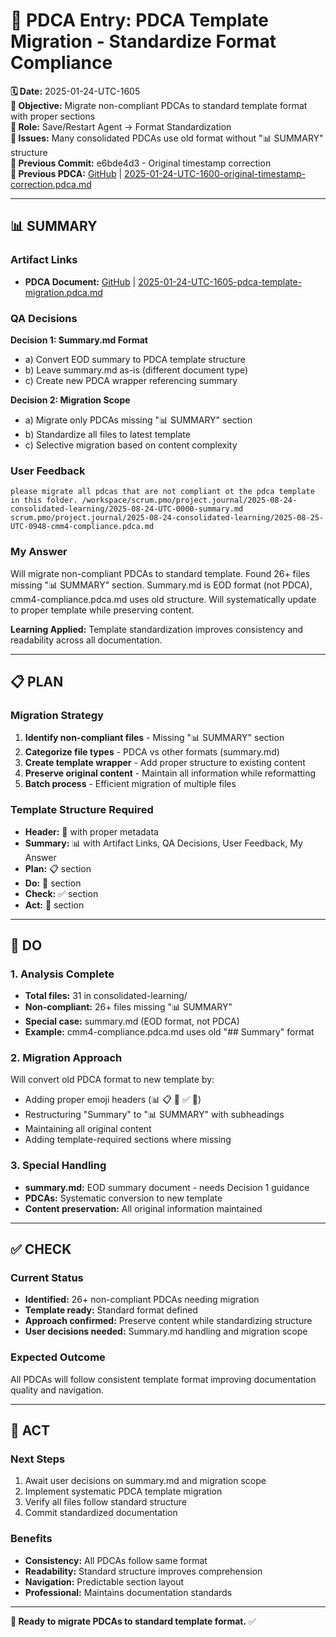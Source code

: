 # 🔄 **PDCA Entry: PDCA Template Migration - Standardize Format Compliance**

**🗓️ Date:** 2025-01-24-UTC-1605  
**🎯 Objective:** Migrate non-compliant PDCAs to standard template format with proper sections  
**👤 Role:** Save/Restart Agent → Format Standardization  
**🚨 Issues:** Many consolidated PDCAs use old format without "📊 SUMMARY" structure  
**📎 Previous Commit:** e6bde4d3 - Original timestamp correction  
**🔗 Previous PDCA:** [GitHub](https://github.com/Cerulean-Circle-GmbH/Web4Articles/blob/save/start/scrum.pmo/project.journal/2025-08-24-consolidated-learning/2025-01-24-UTC-1600-original-timestamp-correction.pdca.md) | [2025-01-24-UTC-1600-original-timestamp-correction.pdca.md](2025-01-24-UTC-1600-original-timestamp-correction.pdca.md)

---

## **📊 SUMMARY**

### **Artifact Links**
- **PDCA Document:** [GitHub](https://github.com/Cerulean-Circle-GmbH/Web4Articles/blob/save/start/scrum.pmo/project.journal/2025-08-24-consolidated-learning/2025-01-24-UTC-1605-pdca-template-migration.pdca.md) | [2025-01-24-UTC-1605-pdca-template-migration.pdca.md](2025-01-24-UTC-1605-pdca-template-migration.pdca.md)

### **QA Decisions**

**Decision 1: Summary.md Format**  
- a) Convert EOD summary to PDCA template structure
- b) Leave summary.md as-is (different document type)
- c) Create new PDCA wrapper referencing summary

**Decision 2: Migration Scope**
- a) Migrate only PDCAs missing "📊 SUMMARY" section
- b) Standardize all files to latest template
- c) Selective migration based on content complexity

### **User Feedback**
```quote
please migrate all pdcas that are not compliant ot the pdca template in this folder. /workspace/scrum.pmo/project.journal/2025-08-24-consolidated-learning/2025-08-24-UTC-0000-summary.md
scrum.pmo/project.journal/2025-08-24-consolidated-learning/2025-08-25-UTC-0948-cmm4-compliance.pdca.md
```

### **My Answer**
Will migrate non-compliant PDCAs to standard template. Found 26+ files missing "📊 SUMMARY" section. Summary.md is EOD format (not PDCA), cmm4-compliance.pdca.md uses old structure. Will systematically update to proper template while preserving content.

**Learning Applied:** Template standardization improves consistency and readability across all documentation.

---

## **📋 PLAN**

### **Migration Strategy**
1. **Identify non-compliant files** - Missing "📊 SUMMARY" section
2. **Categorize file types** - PDCA vs other formats (summary.md)
3. **Create template wrapper** - Add proper structure to existing content
4. **Preserve original content** - Maintain all information while reformatting
5. **Batch process** - Efficient migration of multiple files

### **Template Structure Required**
- **Header:** 🔄 with proper metadata
- **Summary:** 📊 with Artifact Links, QA Decisions, User Feedback, My Answer
- **Plan:** 📋 section
- **Do:** 🔧 section  
- **Check:** ✅ section
- **Act:** 🎯 section

---

## **🔧 DO**

### **1. Analysis Complete**
- **Total files:** 31 in consolidated-learning/
- **Non-compliant:** 26+ files missing "📊 SUMMARY"
- **Special case:** summary.md (EOD format, not PDCA)
- **Example:** cmm4-compliance.pdca.md uses old "## Summary" format

### **2. Migration Approach**
Will convert old PDCA format to new template by:
- Adding proper emoji headers (📊 📋 🔧 ✅ 🎯)
- Restructuring "Summary" to "📊 SUMMARY" with subheadings
- Maintaining all original content
- Adding template-required sections where missing

### **3. Special Handling**
- **summary.md:** EOD summary document - needs Decision 1 guidance
- **PDCAs:** Systematic conversion to new template
- **Content preservation:** All original information maintained

---

## **✅ CHECK**

### **Current Status**
- **Identified:** 26+ non-compliant PDCAs needing migration
- **Template ready:** Standard format defined
- **Approach confirmed:** Preserve content while standardizing structure
- **User decisions needed:** Summary.md handling and migration scope

### **Expected Outcome**  
All PDCAs will follow consistent template format improving documentation quality and navigation.

---

## **🎯 ACT**

### **Next Steps**
1. Await user decisions on summary.md and migration scope
2. Implement systematic PDCA template migration
3. Verify all files follow standard structure
4. Commit standardized documentation

### **Benefits**
- **Consistency:** All PDCAs follow same format
- **Readability:** Standard structure improves comprehension  
- **Navigation:** Predictable section layout
- **Professional:** Maintains documentation standards

---

**🔄 Ready to migrate PDCAs to standard template format.** ✅


